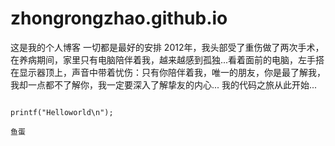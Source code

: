 # zhongrongzhao.github.io

这是我的个人博客
一切都是最好的安排
    2012年，我头部受了重伤做了两次手术，在养病期间，家里只有电脑陪伴着我，越来越感到孤独...看着面前的电脑，左手搭在显示器顶上，声音中带着忧伤：只有你陪伴着我，唯一的朋友，你是最了解我，我却一点都不了解你，我一定要深入了解挚友的内心...
    我的代码之旅从此开始...

                                                                                                            printf("Helloworld\n");
                                                                                                                               鱼蛋
